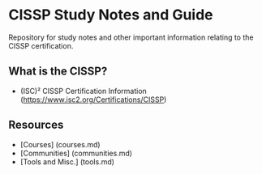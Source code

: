 # CISSP Study Notes and Guide
Repository for study notes and other important information relating to the CISSP certification.

## What is the CISSP?

- (ISC)² CISSP Certification Information (https://www.isc2.org/Certifications/CISSP)

## Resources
- [Courses] (courses.md)
- [Communities] (communities.md)
- [Tools and Misc.] (tools.md)